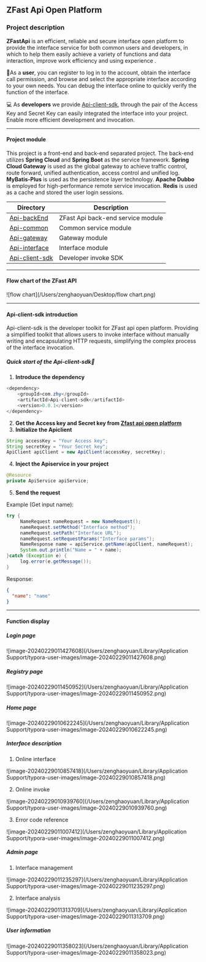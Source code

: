 ## ZFast Api Open Platform

### Project description

**ZFastApi** is an efficient, reliable and secure interface open platform to provide the interface service for both common users and developers, in which to help them easily achieve a variety of functions and data interaction, improve work efficiency and using experience .

🙋As a **user**, you can register to log in to the account, obtain the interface call permission, and browse and select the appropriate interface according to your own needs. You can debug the interface online to quickly verify the function of the interface.

💻 As **developers** we provide  [Api-client-sdk](https://github.com/HaoyuanZeng5571/ZFast-Api-Master/tree/master/Api-client-sdk), through the pair of the Access Key and Secret Key can easily integrated the interface into your project. Enable more efficient development and invocation.

---

#### Project module

This project is a front-end and back-end separated project. The back-end utilizes **Spring Cloud** and **Spring Boot** as the service framework. **Spring Cloud Gateway** is used as the global gateway to achieve traffic control, route forward, unified authentication, access control and unified log. **MyBatis-Plus** is used as the persistence layer technology. **Apache Dubbo** is employed for high-performance remote service invocation. **Redis** is used as a cache and stored the user login sessions.


| Directory                                                    | Description                       |
| ------------------------------------------------------------ | --------------------------------- |
| [Api-backEnd](https://github.com/HaoyuanZeng5571/ZFast-Api-Master/tree/master/Api-backEnd) | ZFast Api back-end service module |
| [Api-common](https://github.com/HaoyuanZeng5571/ZFast-Api-Master/tree/master/Api-common) | Common service module             |
| [Api-gateway](https://github.com/HaoyuanZeng5571/ZFast-Api-Master/tree/master/Api-gateway) | Gateway module                    |
| [Api-interface](https://github.com/HaoyuanZeng5571/ZFast-Api-Master/tree/master/Api-interface) | Interface module                  |
| [Api-client-sdk](https://github.com/HaoyuanZeng5571/ZFast-Api-Master/tree/master/Api-client-sdk) | Developer invoke SDK              |

---

#### Flow chart of the ZFast API

![flow chart](/Users/zenghaoyuan/Desktop/flow chart.png)



---

#### Api-client-sdk introduction

Api-client-sdk is the developer toolkit for ZFast api open platform. Providing a simplified toolkit that allows users to invoke interface without manually writing and encapsulating HTTP requests, simplifying the complex process of the interface invocation.

##### Quick start of the Api-client-sdk🚀

1. **Introduce the dependency**  

```java
<dependency>
    <groupId>com.zhy</groupId>
    <artifactId>Api-client-sdk</artifactId>
    <version>0.0.1</version>
</dependency>
```

2. **Get the Access key and Secret key from [Zfast api open platform](www.zfastapi.com)**
3. **Initialize the Apiclient**

```java
String accessKey = "Your Access key";
String secretKey = "Your Secret key";
ApiClient apiClient = new ApiClient(accessKey, secretKey);
```

4. **Inject the Apiservice in your project**

```java
@Resource
private ApiService apiService;
```

5. **Send the request**

  Example (Get input name): 

```java
try {
     NameRequest nameRequest = new NameRequest();
     nameRequest.setMethod("Interface method");
     nameRequest.setPath("Interface URL");
     nameRequest.setRequestParams("Interface params");
     NameResponse name = apiService.getName(apiClient, nameRequest);
     System.out.println("Name = " + name);
}catch (Exception e) {
     log.error(e.getMessage());
}
```

Response:

```JSON
{
  "name": "name"
}
```

---

#### Function display

##### Login page

![image-20240229011427608](/Users/zenghaoyuan/Library/Application Support/typora-user-images/image-20240229011427608.png)

##### Registry page

![image-20240229011450952](/Users/zenghaoyuan/Library/Application Support/typora-user-images/image-20240229011450952.png)

##### Home page

![image-20240229010622245](/Users/zenghaoyuan/Library/Application Support/typora-user-images/image-20240229010622245.png)

##### Interface description

1. Online interface

![image-20240229010857418](/Users/zenghaoyuan/Library/Application Support/typora-user-images/image-20240229010857418.png)

2. Online invoke

![image-20240229010939760](/Users/zenghaoyuan/Library/Application Support/typora-user-images/image-20240229010939760.png)

3. Error code reference

![image-20240229011007412](/Users/zenghaoyuan/Library/Application Support/typora-user-images/image-20240229011007412.png)

##### Admin page

1. Interface management

![image-20240229011235297](/Users/zenghaoyuan/Library/Application Support/typora-user-images/image-20240229011235297.png)

2. Interface analysis

![image-20240229011313709](/Users/zenghaoyuan/Library/Application Support/typora-user-images/image-20240229011313709.png)

##### User information

![image-20240229011358023](/Users/zenghaoyuan/Library/Application Support/typora-user-images/image-20240229011358023.png)
